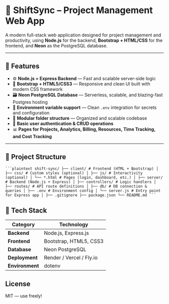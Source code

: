 # 💼 ShiftSync – Project Management Web App

A modern full-stack web application designed for project management and productivity, using **Node.js** for the backend, **Bootstrap + HTML/CSS** for the frontend, and **Neon** as the PostgreSQL database.

---

## 🌟 Features

- ⚙️ **Node.js + Express Backend** — Fast and scalable server-side logic
- 🎨 **Bootstrap + HTML5/CSS3** — Responsive and clean UI built with modern CSS framework
- 🗃️ **Neon PostgreSQL Database** — Serverless, scalable, and blazing-fast Postgres hosting
- 🔐 **Environment variable support** — Clean `.env` integration for secrets and configuration
- 🧱 **Modular folder structure** — Organized and scalable codebase
- 📝 **Basic user authentication & CRUD operations**
- 📊 **Pages for Projects, Analytics, Billing, Resources, Time Tracking, and Cost Tracking**

---

## 📁 Project Structure

<pre lang="no-highlight"><code>```plaintext shift-sync/ ├── client/ # Frontend (HTML + Bootstrap) │ ├── css/ # Custom styles (optional) │ ├── js/ # Interactivity (optional) │ └── *.html # Pages (login, dashboard, etc.) │ ├── server/ # Backend (Node.js + Express) │ ├── controllers/ # Logic handlers │ ├── routes/ # API route definitions │ ├── db/ # DB connection & queries │ ├── .env # Environment config │ └── server.js # Entry point for Express app │ ├── .gitignore ├── package.json └── README.md ```</code></pre>

## 🧪 Tech Stack

| Category         | Technology              |
|------------------|-------------------------|
| **Backend**      | Node.js, Express.js     |
| **Frontend**     | Bootstrap, HTML5, CSS3  |
| **Database**     | Neon PostgreSQL         |
| **Deployment**   | Render / Vercel / Fly.io|
| **Environment**  | dotenv                  |

## License

MIT — use freely!
